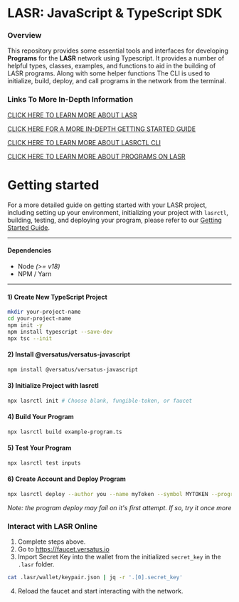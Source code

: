 # LASR: JavaScript & TypeScript SDK

### Overview
This repository provides some essential tools and interfaces for developing 
**Programs** for the **LASR** network using Typescript.
It provides a number of helpful types, classes,
examples, and functions to aid in the building of LASR programs. 
Along with some helper functions The CLI is used to 
initialize, build, deploy, and call programs in the network from the terminal.

### Links To More In-Depth Information
[CLICK HERE TO LEARN MORE ABOUT LASR
](https://github.com/versatus/versatus-javascript/blob/main/LASR.md)

[CLICK HERE FOR A MORE IN-DEPTH GETTING STARTED GUIDE
](https://github.com/versatus/versatus-javascript/blob/main/GETTING_STARTED.md)

[CLICK HERE TO LEARN MORE ABOUT LASRCTL CLI
](https://github.com/versatus/versatus-javascript/blob/main/src/lasrctl/README.md)

[CLICK HERE TO LEARN MORE ABOUT PROGRAMS ON LASR
](https://github.com/versatus/versatus-javascript/blob/main/src/lib/programs/README.md)



# Getting started

For a more detailed guide on getting started with your LASR project, including setting up your environment, initializing your project with `lasrctl`, building, testing, and deploying your program, please refer to our [Getting Started Guide](https://github.com/versatus/versatus-javascript/blob/main/GETTING_STARTED.md).

<hr />

#### Dependencies
* Node _(>= v18)_
* NPM / Yarn

<hr/>

#### 1) Create New TypeScript Project
```bash
mkdir your-project-name
cd your-project-name
npm init -y
npm install typescript --save-dev
npx tsc --init
```

#### 2) Install @versatus/versatus-javascript
```bash
npm install @versatus/versatus-javascript
```

#### 3) Initialize Project with lasrctl
```bash
npx lasrctl init # Choose blank, fungible-token, or faucet
```

#### 4) Build Your Program
```bash
npx lasrctl build example-program.ts
```

#### 5) Test Your Program
```bash
npx lasrctl test inputs
```
#### 6) Create Account and Deploy Program
```bash
npx lasrctl deploy --author you --name myToken --symbol MYTOKEN --programName "My first token on LASR" --initializedSupply 10000000 --totalSupply 10000000 --inputs '{"imgUrl":"https://pbs.twimg.com/profile_images/1704511091236020224/aOByHnoK_400x400.jpg","conversionRate":"1","paymentProgramAddress":"0xa60c7238d98c7ecef8659a18c2e8c6265327f280"}' --network stable
```
_Note: the program deploy may fail on it's first attempt. If so, try it once more_

### Interact with LASR Online 
1) Complete steps above. 
2) Go to https://faucet.versatus.io 
3) Import Secret Key into the wallet from the initialized `secret_key` in the `.lasr` folder.
```bash
cat .lasr/wallet/keypair.json | jq -r '.[0].secret_key' 
```
4) Reload the faucet and start interacting with the network.
